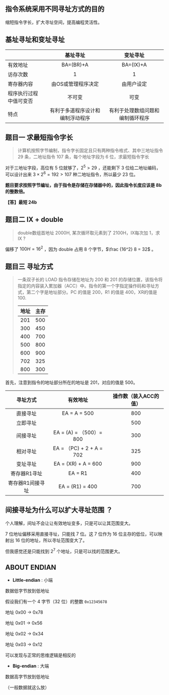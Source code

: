 ## 指令系统采用不同寻址方式的目的

缩短指令字长，扩大寻址空间，提高编程灵活性。

## 基址寻址和变址寻址

|             | 基址寻址               | 变址寻址               |
| ----------- |:------------------:|:------------------:|
| 有效地址        | $\text{BA=(BR)+A}$ | $\text{BA=(IX)+A}$ |
| 访存次数        | 1                  | 1                  |
| 寄存器内容       | 由OS或管理程序决定         | 由用户设定              |
| 程序执行过程中值可变否 | 不可变                | 可变                 |
| 特点          | 有利于多道程序设计和编制浮动程序   | 有利于处理数组问题和编制循环程序   |

## 题目一 求最短指令字长

> 计算机按照字节编制，指令字长固定且只有两种指令格式、其中三地址指令 29 条，二地址指令 107 条，每个地址字段为 6 位，求最短指令字长

对于三地址字段，高位有 5 位就够了，$2^5>29$ ，还能剩下 3 位给二地址编码，可以设计出来 $3\times 2^6=192>107$ 种二地址指令，所以最少 23 位。

**题目要求按照字节编址，由于指令是存储在存储器中的，因此指令长度应该是 8b 的整数倍。** 

**【答】最短 24b** 

## 题目二 IX + double

> double数组首地址 2000H, 某次循环取元素到了 2100H，IX每次加 1，求 IX ?

偏移了 $100H=16^2$ ，因为 double 占用 8 个字节，$\frac {16^2} 8 = 32$ 。 

## 题目三 寻址方式

> 一条双子长的 LOAD 指令存储在地址为 200 和 201 的存储位置，该指令将指定的内容装入累加器（ACC）中。指令的第一个字指定操作码和寻址方式，第二个字是地址部分。PC 的值是 200，R1 的值是 400，XR的值是 100.
> 
> | 地址  | 主存  |
> | --- | --- |
> | 201 | 500 |
> | 300 | 450 |
> | 400 | 700 |
> | 500 | 800 |
> | 600 | 900 |
> | 702 | 325 |
> | 800 | 300 |

首先，注意到指令的地址部分所在的地址是 201，对应的值是 500。

| 寻址方式      | 有效地址                    | 操作数（装入ACC的值） |
|:---------:|:-----------------------:|:------------:|
| 直接寻址      | EA = A = 500            | 800          |
| 立即寻址      |                         | 500          |
| 间接寻址      | EA = (A) = （500）= 800   | 300          |
| 相对寻址      | EA = （PC) + 2 + A = 702 | 325          |
| 变址寻址      | EA = (XR) + A = 600     | 900          |
| 寄存器R1寻址   | EA = R1                 | 400          |
| 寄存器R1间接寻址 | EA = (R1) = 400         | 700          |

## 间接寻址为什么可以扩大寻址范围 ？

个人理解，间址不会让让有效地址变多，只是可以让其范围变大。

7 位地址偏移采用直接寻址，只能找 7 位。这 7 位作为 16 位主存的低位，可以映射出 16 位的地址，所以寻址范围变大了。

但我感觉还是只能找到 $2^7$ 个地址，只是可以找的范围更大。

## ABOUT ENDIAN

- **Little-endian** : 小端

数据低字节放到低地址

假设我们有一个 4 字节（32 位）的整数 `0x12345678`

地址 0x00 -> 0x78 

地址 0x01 -> 0x56 

地址 0x02 -> 0x34 

地址 0x03 -> 0x12

可以发现与正常的思维逻辑是相反的

- **Big-endian** : 大端

数据高字节放到低地址

（一般数据就这么放）
